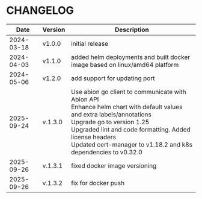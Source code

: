 # CHANGELOG
| Date       | Version | Description                                                                                                                                                                                                                                                                                 |
|------------|---------|---------------------------------------------------------------------------------------------------------------------------------------------------------------------------------------------------------------------------------------------------------------------------------------------|
| 2024-03-18 | v1.0.0  | initial release                                                                                                                                                                                                                                                                             |
| 2024-04-03 | v1.1.0  | added helm deployments and built docker image based on linux/amd64 platform                                                                                                                                                                                                                 |
| 2024-05-06 | v1.2.0  | add support for updating port                                                                                                                                                                                                                                                               |
| 2025-09-24 | v.1.3.0 | Use abion go client to communicate with Abion API <br/>Enhance helm chart with default values and extra labels/annotations <br/>Upgrade go to version 1.25<br/>Upgraded lint and code formatting. Added license headers<br/>Updated cert-manager to v1.18.2 and k8s dependencies to v0.32.0 |
| 2025-09-26 | v.1.3.1 | fixed docker image versioning                                                                                                                                                                                                                                                               |
| 2025-09-26 | v.1.3.2 | fix for docker push                                                                                                                                                                                                                                                               |

